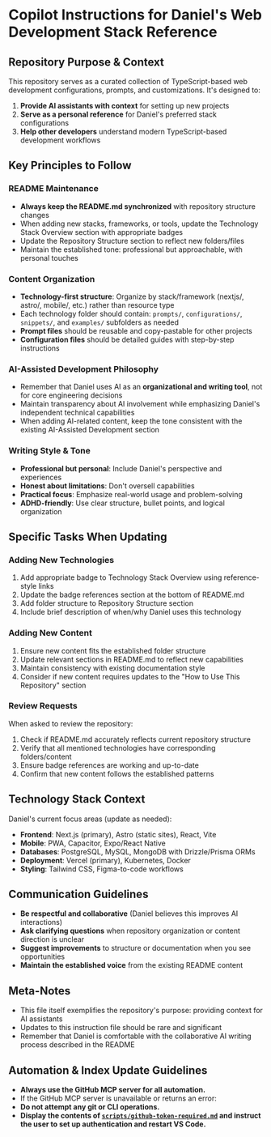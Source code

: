# Copilot Instructions for Daniel's Web Development Stack Reference

## Repository Purpose & Context

This repository serves as a curated collection of TypeScript-based web development configurations, prompts, and customizations. It's designed to:

1. **Provide AI assistants with context** for setting up new projects
2. **Serve as a personal reference** for Daniel's preferred stack configurations
3. **Help other developers** understand modern TypeScript-based development workflows

## Key Principles to Follow

### README Maintenance
- **Always keep the README.md synchronized** with repository structure changes
- When adding new stacks, frameworks, or tools, update the Technology Stack Overview section with appropriate badges
- Update the Repository Structure section to reflect new folders/files
- Maintain the established tone: professional but approachable, with personal touches

### Content Organization
- **Technology-first structure**: Organize by stack/framework (nextjs/, astro/, mobile/, etc.) rather than resource type
- Each technology folder should contain: `prompts/`, `configurations/`, `snippets/`, and `examples/` subfolders as needed
- **Prompt files** should be reusable and copy-pastable for other projects
- **Configuration files** should be detailed guides with step-by-step instructions

### AI-Assisted Development Philosophy
- Remember that Daniel uses AI as an **organizational and writing tool**, not for core engineering decisions
- Maintain transparency about AI involvement while emphasizing Daniel's independent technical capabilities
- When adding AI-related content, keep the tone consistent with the existing AI-Assisted Development section

### Writing Style & Tone
- **Professional but personal**: Include Daniel's perspective and experiences
- **Honest about limitations**: Don't oversell capabilities
- **Practical focus**: Emphasize real-world usage and problem-solving
- **ADHD-friendly**: Use clear structure, bullet points, and logical organization

## Specific Tasks When Updating

### Adding New Technologies
1. Add appropriate badge to Technology Stack Overview using reference-style links
2. Update the badge references section at the bottom of README.md
3. Add folder structure to Repository Structure section
4. Include brief description of when/why Daniel uses this technology

### Adding New Content
1. Ensure new content fits the established folder structure
2. Update relevant sections in README.md to reflect new capabilities
3. Maintain consistency with existing documentation style
4. Consider if new content requires updates to the "How to Use This Repository" section

### Review Requests
When asked to review the repository:
1. Check if README.md accurately reflects current repository structure
2. Verify that all mentioned technologies have corresponding folders/content
3. Ensure badge references are working and up-to-date
4. Confirm that new content follows the established patterns

## Technology Stack Context

Daniel's current focus areas (update as needed):
- **Frontend**: Next.js (primary), Astro (static sites), React, Vite
- **Mobile**: PWA, Capacitor, Expo/React Native
- **Databases**: PostgreSQL, MySQL, MongoDB with Drizzle/Prisma ORMs
- **Deployment**: Vercel (primary), Kubernetes, Docker
- **Styling**: Tailwind CSS, Figma-to-code workflows

## Communication Guidelines

- **Be respectful and collaborative** (Daniel believes this improves AI interactions)
- **Ask clarifying questions** when repository organization or content direction is unclear
- **Suggest improvements** to structure or documentation when you see opportunities
- **Maintain the established voice** from the existing README content

## Meta-Notes

- This file itself exemplifies the repository's purpose: providing context for AI assistants
- Updates to this instruction file should be rare and significant
- Remember that Daniel is comfortable with the collaborative AI writing process described in the README

## Automation & Index Update Guidelines

- **Always use the GitHub MCP server for all automation.**
- If the GitHub MCP server is unavailable or returns an error:
- **Do not attempt any git or CLI operations.**
- **Display the contents of [`scripts/github-token-required.md`](./scripts/github-token-required.md) and instruct the user to set up authentication and restart VS Code.**
